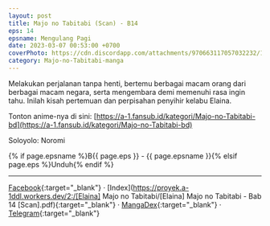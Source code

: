 ```yaml
---
layout: post
title: Majo no Tabitabi (Scan) - B14
eps: 14
epsname: Mengulang Pagi
date: 2023-03-07 00:53:00 +0700
coverPhoto: https://cdn.discordapp.com/attachments/970663117057032232/1082358099509252207/0.rawkuma.com.png
category: Majo-no-Tabitabi-manga
---
```


Melakukan perjalanan tanpa henti, bertemu berbagai macam orang dari berbagai macam negara, serta mengembara demi memenuhi rasa ingin tahu. Inilah kisah pertemuan dan perpisahan penyihir kelabu Elaina.

Tonton anime-nya di sini: [https://a-1.fansub.id/kategori/Majo-no-Tabitabi-bd](https://a-1.fansub.id/kategori/Majo-no-Tabitabi-bd)

Soloyolo: Noromi

{% if page.epsname %}B{{ page.eps }} - {{ page.epsname }}{% elsif page.eps %}Unduh{% endif %}

---
[Facebook](https://www.facebook.com/a1fansub/posts/pfbid02gB1V8mgBn8XhAryjvQbwceRNvnN7xXPTgojn8Zx48CmV7W7uKvVF5iXcNqbaJkwtl){:target="_blank"} &middot; [Index](https://proyek.a-1ddl.workers.dev/2:/[Elaina] Majo no Tabitabi/[Elaina] Majo no Tabitabi - Bab 14 [Scan].pdf){:target="_blank"} &middot; [MangaDex](https://mangadex.org/chapter/00ef73be-0318-41e3-99b2-b4fdff722b71){:target="_blank"} &middot; [Telegram](https://t.me/a1fansubweeklies/236){:target="_blank"}